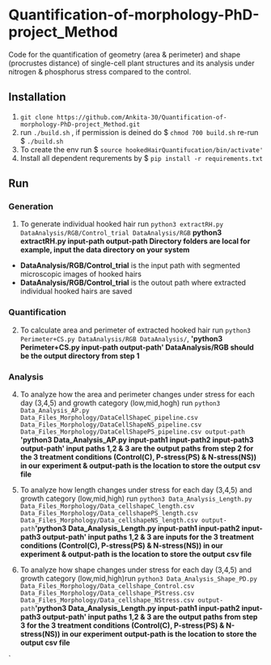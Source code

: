 # Quantification-of-morphology-PhD-project_Method

Code for the quantification of geometry (area & perimeter) and shape (procrustes distance) of single-cell plant structures and its analysis under nitrogen 
& phosphorus stress compared to the control.

## Installation

1. `git clone https://github.com/Ankita-30/Quantification-of-morphology-PhD-project_Method.git`
2. run `./build.sh` , 
   if permission is deined do $ `chmod 700 build.sh` 
   re-run $ `./build.sh`
3. To create the env run $ `source hookedHairQuantifucation/bin/activate'`
4. Install all dependent requrements by $ `pip install -r requirements.txt`

## Run

### Generation
1. To generate individual hooked hair run `python3 extractRH.py DataAnalysis/RGB/Control_trial DataAnalysis/RGB` **python3 extractRH.py input-path output-path Directory folders are local for example, input the data directory on your system**
 - **DataAnalysis/RGB/Control_trial**  is the input path with segmented microscopic images of hooked hairs
 - **DataAnalysis/RGB/Control_trial**  is the outout path where extracted individual hooked hairs are saved
 
### Quantification
2. To calculate area and perimeter of extracted hooked hair run `python3 Perimeter+CS.py DataAnalysis/RGB DataAnalysis/`, **'python3 Perimeter+CS.py input-path output-path' DataAnalysis/RGB should be the output directory from step 1**

### Analysis
4. To analyze how the area and perimeter changes under stress for each day (3,4,5) and growth category (low,mid,hogh) run `python3 Data_Analysis_AP.py Data_Files_Morphology/DataCellShapeC_pipeline.csv Data_Files_Morphology/DataCellShapeNS_pipeline.csv Data_Files_Morphology/DataCellShapePS_pipeline.csv output-path` **'python3 Data_Analysis_AP.py input-path1 input-path2 input-path3 output-path' input paths 1,2 & 3 are the output paths from step 2 for the 3 treatment conditions (Control(C), P-stress(PS) & N-stress(NS)) in our experiment & output-path is the location to store the output csv file**

5. To analyze how length changes under stress for each day (3,4,5) and growth category (low,mid,high) run `python3 Data_Analysis_Length.py Data_Files_Morphology/Data_cellshapeC_length.csv Data_Files_Morphology/Data_cellshapePS_length.csv Data_Files_Morphology/Data_cellshapeNS_length.csv output-path`**'python3 Data_Analysis_Length.py input-path1 input-path2 input-path3 output-path' input paths 1,2 & 3 are inputs for the 3 treatment conditions (Control(C), P-stress(PS) & N-stress(NS)) in our experiment & output-path is the location to store the output csv file**

6. To analyze how shape changes under stress for each day (3,4,5) and growth category (low,mid,high)run `python3 Data_Analysis_Shape_PD.py Data_Files_Morphology/Data_cellshape_Control.csv Data_Files_Morphology/Data_cellshape_PStress.csv Data_Files_Morphology/Data_cellshape_NStress.csv output-path`**'python3 Data_Analysis_Length.py input-path1 input-path2 input-path3 output-path' input paths 1,2 & 3 are the output paths from step 3 for the 3 treatment conditions (Control(C), P-stress(PS) & N-stress(NS)) in our experiment output-path is the location to store the output csv file**


`

